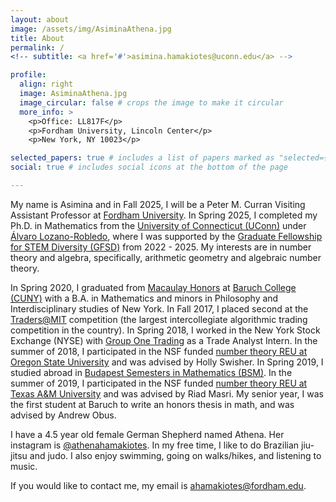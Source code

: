 ```yaml
---
layout: about
image: /assets/img/AsiminaAthena.jpg
title: About
permalink: /
<!-- subtitle: <a href='#'>asimina.hamakiotes@uconn.edu</a> -->

profile:
  align: right
  image: AsiminaAthena.jpg
  image_circular: false # crops the image to make it circular
  more_info: >
    <p>Office: LL817F</p>
    <p>Fordham University, Lincoln Center</p>
    <p>New York, NY 10023</p>

selected_papers: true # includes a list of papers marked as "selected={true}"
social: true # includes social icons at the bottom of the page

---
```


<!-- My name is Asimina and I am a fifth year mathematics PhD student at the [University of Connecticut](https://uconn.edu/). I am supported by the [Graduate Fellowship for STEM Diversity (GFSD)](https://stemfellowships.org/). My interests are in number theory and algebra, specifically, arithmetic geometry and algebraic number theory. My advisor is [Álvaro Lozano-Robledo](https://alozano.clas.uconn.edu/). -->

<!-- **I am on the 2024-2025 academic job market!** -->

My name is Asimina and in Fall 2025, I will be a Peter M. Curran Visiting Assistant Professor at [Fordham University](https://www.fordham.edu/). In Spring 2025, I completed my Ph.D. in Mathematics from the [University of Connecticut (UConn)](https://uconn.edu/) under [Álvaro Lozano-Robledo](https://alozano.clas.uconn.edu/), where I was supported by the [Graduate Fellowship for STEM Diversity (GFSD)](https://stemfellowships.org/) from 2022 - 2025. My interests are in number theory and algebra, specifically, arithmetic geometry and algebraic number theory. 

<!-- My name is Asimina and in Fall 2025, I will be a Peter M. Curran Visiting Assistant Professor at [Fordham University](https://www.fordham.edu/). My interests are in number theory and algebra, specifically, arithmetic geometry and algebraic number theory. My post-doctoral mentor is [A. Raghuram](https://sites.google.com/site/math4raghuram/home?authuser=0). 

In Spring 2025, I completed my Ph.D. in Mathematics from the [University of Connecticut (UConn)](https://uconn.edu/) under [Álvaro Lozano-Robledo](https://alozano.clas.uconn.edu/). I also obtained an M.S. in Mathematics from UConn in 2022. I was supported by the [Graduate Fellowship for STEM Diversity (GFSD)](https://stemfellowships.org/) from 2022 - 2025. -->

In Spring 2020, I graduated from [Macaulay Honors](https://macaulay.cuny.edu/) at [Baruch College (CUNY)](https://www.baruch.cuny.edu/) with a B.A. in Mathematics and minors in Philosophy and Interdisciplinary studies of New York. In Fall 2017, I placed second at the [Traders@MIT](https://traders.mit.edu/#about) competition (the largest intercollegiate algorithmic trading competition in the country). In Spring 2018, I worked in the New York Stock Exchange (NYSE) with [Group One Trading](https://group1.com/) as a Trade Analyst Intern. In the summer of 2018, I participated in the NSF funded [number theory REU at Oregon State University](http://sites.science.oregonstate.edu/math_reu/index.html) and was advised by Holly Swisher. In Spring 2019, I studied abroad in [Budapest Semesters in Mathematics (BSM)](https://www.budapestsemesters.com/). In the summer of 2019, I participated in the NSF funded [number theory REU at Texas A&M University](https://www.math.tamu.edu/undergraduate/research/REU/) and was advised by Riad Masri. My senior year, I was the first student at Baruch to write an honors thesis in math, and was advised by Andrew Obus. 

I have a 4.5 year old female German Shepherd named Athena. Her instagram is [@athenahamakiotes](https://www.instagram.com/athenahamakiotes/). In my free time, I like to do Brazilian jiu-jitsu and judo. I also enjoy swimming, going on walks/hikes, and listening to music. 

If you would like to contact me, my email is [ahamakiotes@fordham.edu](mailto:ahamakiotes@fordham.edu).

<!-- Write your biography here. Tell the world about yourself. Link to your favorite [subreddit](http://reddit.com). You can put a picture in, too. The code is already in, just name your picture `prof_pic.jpg` and put it in the `img/` folder.

Put your address / P.O. box / other info right below your picture. You can also disable any of these elements by editing `profile` property of the YAML header of your `_pages/about.md`. Edit `_bibliography/papers.bib` and Jekyll will render your [publications page](/al-folio/publications/) automatically.

Link to your social media connections, too. This theme is set up to use [Font Awesome icons](http://fortawesome.github.io/Font-Awesome/) and [Academicons](https://jpswalsh.github.io/academicons/), like the ones below. Add your Facebook, Twitter, LinkedIn, Google Scholar, or just disable all of them. -->
